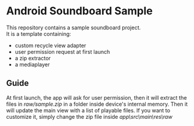 # Android Soundboard Sample

This repository contains a sample soundboard project.  
It is a template containing:
- custom recycle view adapter
- user permission request at first launch
- a zip extractor
- a mediaplayer

## Guide
At first launch, the app will ask for user permission, then it will extract the files in *raw/sample.zip* in a folder inside device's internal memory.
Then it will update the main view with a list of playable files.
If you want to customize it, simply change the zip file inside *app\src\main\res\raw*

